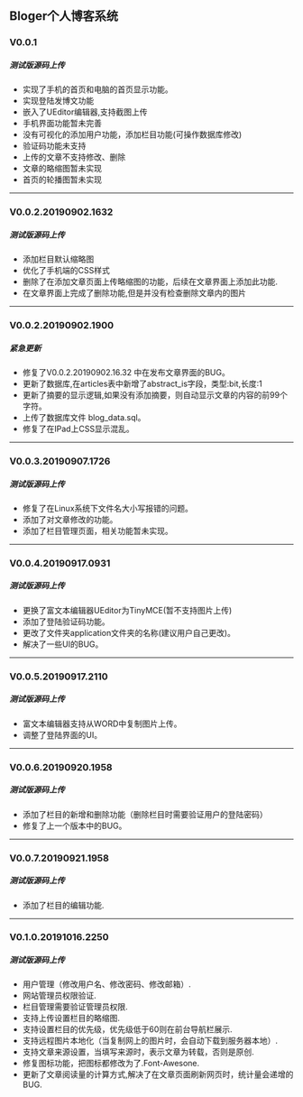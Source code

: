 ## Bloger个人博客系统



### V0.0.1
##### 测试版源码上传
* 实现了手机的首页和电脑的首页显示功能。
* 实现登陆发博文功能
* 嵌入了UEditor编辑器,支持截图上传
* 手机界面功能暂未完善
* 没有可视化的添加用户功能，添加栏目功能(可操作数据库修改)
* 验证码功能未支持
* 上传的文章不支持修改、删除
* 文章的略缩图暂未实现
* 首页的轮播图暂未实现

------

### V0.0.2.20190902.1632

##### 测试版源码上传

- 添加栏目默认缩略图
- 优化了手机端的CSS样式
- 删除了在添加文章页面上传略缩图的功能，后续在文章界面上添加此功能.
- 在文章界面上完成了删除功能,但是并没有检查删除文章内的图片

------

### V0.0.2.20190902.1900

##### 紧急更新

- 修复了V0.0.2.20190902.16.32 中在发布文章界面的BUG。
- 更新了数据库,在articles表中新增了abstract_is字段，类型:bit,长度:1
- 更新了摘要的显示逻辑,如果没有添加摘要，则自动显示文章的内容的前99个字符。
- 上传了数据库文件 blog_data.sql。
- 修复了在IPad上CSS显示混乱。

------

### V0.0.3.20190907.1726

##### 测试版源码上传

- 修复了在Linux系统下文件名大小写报错的问题。
- 添加了对文章修改的功能。
- 添加了栏目管理页面，相关功能暂未实现。

------

### V0.0.4.20190917.0931

##### 测试版源码上传

- 更换了富文本编辑器UEditor为TinyMCE(暂不支持图片上传)
- 添加了登陆验证码功能。
- 更改了文件夹application文件夹的名称(建议用户自己更改)。
- 解决了一些UI的BUG。

------

### V0.0.5.20190917.2110

##### 测试版源码上传

- 富文本编辑器支持从WORD中复制图片上传。
- 调整了登陆界面的UI。

------

### V0.0.6.20190920.1958

##### 测试版源码上传

- 添加了栏目的新增和删除功能（删除栏目时需要验证用户的登陆密码）
- 修复了上一个版本中的BUG。

------

### V0.0.7.20190921.1958

##### 测试版源码上传

- 添加了栏目的编辑功能.

------

### V0.1.0.20191016.2250

##### 测试版源码上传

- 用户管理（修改用户名、修改密码、修改邮箱）.
- 网站管理员权限验证.
- 栏目管理需要验证管理员权限.
- 支持上传设置栏目的略缩图.
- 支持设置栏目的优先级，优先级低于60则在前台导航栏展示.
- 支持远程图片本地化（当复制网上的图片时，会自动下载到服务器本地）.
- 支持文章来源设置，当填写来源时，表示文章为转载，否则是原创.
- 修复图标功能，把图标都修改为了.Font-Awesone.
- 更新了文章阅读量的计算方式,解决了在文章页面刷新网页时，统计量会递增的BUG.

